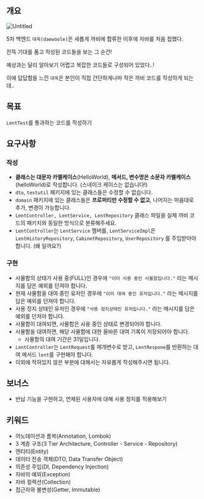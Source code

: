 ## 개요

![Untitled](https://github.com/Ssuamje/cabi_on_board/assets/105692206/e4c072f8-3cd3-46b0-b123-24e9d4dea15c)


5차 백엔드 `대욱(daewoole)`은 새롭게 까비에 합류한 이후에 자바를 처음 접했다.

잔뜩 기대를 품고 작성된 코드들을 보는 그 순간!

예상과는 달리 알아보기 어렵고 복잡한 코드들로 구성되어 있었다..!

이에 답답함을 느낀 `대욱`은 본인이 직접 간단하게나마 작은 까비 코드를 작성하게 되는데..

## 목표

`LentTest`를 통과하는 코드를 작성하기

## 요구사항

### 작성

- **클래스는 대문자 카멜케이스**(HelloWorld), **메서드, 변수명은 소문자 카멜케이스**(helloWorld)로 작성합니다. (스네이크 케이스는 없습니다!)
- `dto`, `testutil` 패키지에 있는 클래스들은 수정할 수 없습니다.
- `domain` 패키지에 있는 클래스들은 **프로퍼티만 수정할 수 없고**, 나머지는 마음대로 추가, 변경이 가능합니다.
- `LentController, LentService, LentRepository` 클래스 파일을 실제 까비 코드의 패키지와 동일한 방식으로 분류해주세요.
- `LentController`는 `LentService` 멤버를, `LentServiceImpl`은 `LentHistoryRepository`, `CabinetRepository`, `UserRepository`
  를 주입받아야 합니다. (왜 일까요?)

### 구현

- 사물함의 상태가 사용 중(FULL)인 경우에 `"이미 사용 중인 사물함입니다."` 라는 메시지를 담은 예외를 던져야 합니다.
- 현재 사물함을 대여 중인 유저인 경우에 `"이미 대여 중인 유저입니다."` 라는 메시지를 담은 예외를 던져야 합니다.
- 사용 정지 상태인 유저인 경우에 `"사용 정지상태인 유저입니다."` 라는 메시지를 담은 예외를 던져야 합니다.
- 사물함이 대여되면, 사물함은 사용 중인 상태로 변경되어야 합니다.
- 사물함을 대여하면, 해당 사물함에 대한 올바른 대여 기록이 저장되어야 합니다.
    - 사물함의 대여 기간은 31일입니다.
- `LentController`는 `LentRequest`를 매개변수로 받고, `LentRespone`를 반환하는 대여 메서드 `lent`를 구현해야 합니다.
- 이외에 적혀있지 않은 부분에 대해서는 자유롭게 작성해주시면 됩니다.

## 보너스

- 반납 기능을 구현하고, 연체된 사용자에 대해 사용 정지를 적용해보기

## 키워드

- 어노테이션과 롬복(Annotation, Lombok)
- 3 계층 구조(3 Tier Architecture, Controller - Service - Repository)
- 엔티티(Entity)
- 데이터 전송 객체(DTO, Data Transfer Object)
- 의존성 주입(DI, Dependency Injection)
- 자바의 예외(Exception)
- 자바 컬렉션(Collection)
- 접근자와 불변성(Getter, Immutable)
